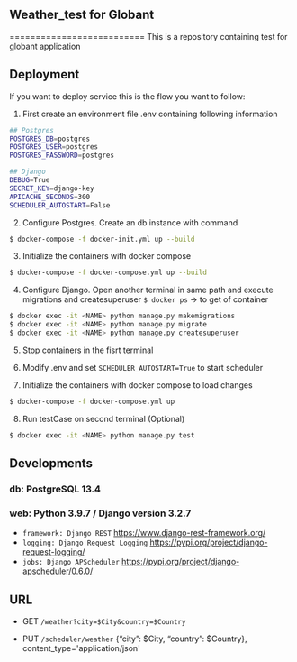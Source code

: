 ## Weather_test for Globant 
==========================
This is a repository containing test for globant application

## Deployment
If you want to deploy service this is the flow you want to follow:


1. First create an environment file .env containing following information
```bash
## Postgres 
POSTGRES_DB=postgres
POSTGRES_USER=postgres
POSTGRES_PASSWORD=postgres

## Django
DEBUG=True
SECRET_KEY=django-key
APICACHE_SECONDS=300
SCHEDULER_AUTOSTART=False
```

2. Configure Postgres. Create an db instance with command 
```bash
$ docker-compose -f docker-init.yml up --build
```


3. Initialize the containers with docker compose
```bash
$ docker-compose -f docker-compose.yml up --build
```

4. Configure Django. Open another terminal in same path and execute migrations and createsuperuser
`$ docker ps` -> to get <NAME> of container
```bash
$ docker exec -it <NAME> python manage.py makemigrations
$ docker exec -it <NAME> python manage.py migrate
$ docker exec -it <NAME> python manage.py createsuperuser
```

5. Stop containers in the fisrt terminal

6. Modify .env and set `SCHEDULER_AUTOSTART=True` to start scheduler

7. Initialize the containers with docker compose to load changes
```bash
$ docker-compose -f docker-compose.yml up
```

8. Run testCase on second terminal (Optional) 
```bash
$ docker exec -it <NAME> python manage.py test
```

## Developments

### db: PostgreSQL 13.4
### web: Python 3.9.7 / Django version 3.2.7
- `framework: Django REST` https://www.django-rest-framework.org/
- `logging: Django Request Logging` https://pypi.org/project/django-request-logging/
- `jobs: Django APScheduler` https://pypi.org/project/django-apscheduler/0.6.0/

## URL
- GET `/weather?city=$City&country=$Country`

- PUT `/scheduler/weather` {“city”: $City, “country”: $Country}, content_type='application/json'